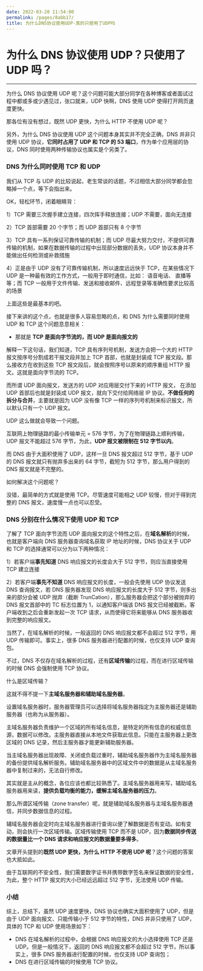 ```yaml
---
date: 2022-03-20 11:54:00
permalink: /pages/8abb17/
title: 为什么DNS协议使用UDP-真的只使用了UDP吗
---
```

# 为什么 DNS 协议使用 UDP？只使用了 UDP 吗？

---

为什么 DNS 协议使用 UDP 呢？这个问题可能大部分同学在各种博客或者面试过程中都或多或少遇见过，张口就来，UDP 快啊，DNS 使用 UDP 使得打开网页速度更快。

那各位有没有想过，既然 UDP 更快，为什么 HTTP 不使用 UDP 呢？

另外，为什么 DNS 协议使用 UDP 这个问题本身其实并不完全正确，DNS 并非只使用 UDP 协议，**它同时占用了 UDP 和 TCP 的 53 端口**，作为单个应用层的协议，DNS 同时使用两种传输协议也属实是个另类了。

### DNS 为什么同时使用 TCP 和 UDP

我们从 TCP 与 UDP 的比较说起，老生常谈的话题，不过相信大部分同学都会忽略掉一个点，等下会指出来。

OK，轻松环节，闭着眼睛背：

1）TCP 需要三次握手建立连接，四次挥手释放连接；UDP 不需要，面向无连接

2）TCP 首部需要 20 个字节；而 UDP 首部只有 8 个字节

3）TCP 具有一系列保证可靠传输的机制；而 UDP 尽最大努力交付，不提供可靠传输的机制，如果在数据传输的过程中出现部分数据的丢失，UDP 协议本身并不能做出任何检测或补救措施

4）正是由于 UDP 没有了可靠传输机制，所以速度远远快于 TCP，在某些情况下 UDP 是一种最有效的工作方式，一般用于即时通信，比如： 语音电话、 直播等等；而 TCP 一般用于文件传输、发送和接收邮件、远程登录等准确性要求比较高的场景

上面这些是最基本的吧。

接下来讲的这个点，也就是很多人容易忽略的点，和 DNS 为什么需要同时使用 UDP 和 TCP 这个问题息息相关：

- 那就是 **TCP 是面向字节流的，而 UDP 是面向报文的**

解释一下这句话，我们知道，TCP 具有序列号机制，发送方会把一个大的 HTTP 报文按序号分割成若干报文段并加上 TCP 首部，也就是封装成 TCP 报文段。那么接收方在收到这些 TCP 报文段后，就会按照序号以原来的顺序重组 HTTP 报文。这就是面向字节流的 TCP。

而所谓 UDP 面向报文，发送方的 UDP 对应用层交付下来的 HTTP 报文， 在添加 UDP 首部后也就是封装成 UDP 报文，就向下交付给网络层 IP 协议。**不做任何的拆分与合并**，主要就是因为 UDP 没有像 TCP 一样的序列号机制来标识报文，所以默认只有一个 UDP 报文。

UDP 这么做就会导致一个问题。

互联网上物理链路的最小传输单元 = 576 字节，为了在物理链路上顺利传输，UDP 报文不能超过 576 字节，为此，**UDP 报文被限制在 512 字节以内**。

而 DNS 由于大面积使用了 UDP，这样一旦 DNS 报文超过 512 字节，基于 UDP 的 DNS 报文就只有抛弃多出来的 64 字节，截短为 512 字节，那么用户得到的 DNS 报文就是不完整的。

 如何解决这个问题呢？

没错，最简单的方式就是使用 TCP。尽管速度可能相之 UDP 较慢，但对于得到完整的 DNS 报文，速度慢一点也可以忍受。

### DNS 分别在什么情况下使用 UDP 和 TCP

了解了 TCP 面向字节流而 UDP 面向报文的这个特性之后，在**域名解析**的时候，也就是客户端向 DNS 服务器查询域名获取 IP 地址的时候，DNS 协议关于 UDP 和 TCP 的选择通常可以分为以下两种情况：

1）若客户端**事先知道** DNS 响应报文的长度会大于 512 字节，则应当直接使用 TCP 建立连接

2）若客户端**事先不知道** DNS 响应报文的长度，一般会先使用 UDP 协议发送 DNS 查询报文，若 DNS 服务器发现 DNS 响应报文的长度大于 512 字节，则多出来的部分会被 UDP 抛弃（截断 TrunCation），那么服务器会把这个部分被抛弃的 DNS 报文首部中的 TC 标志位置为 1，以通知客户端该 DNS 报文已经被截断。客户端收到之后会重新发起一次 TCP 请求，从而使得它将来能够从 DNS 服务器收到完整的响应报文。

当然了，在域名解析的时候，一般返回的 DNS 响应报文都不会超过 512 字节，用 UDP 传输即可。事实上，很多 DNS 服务器进行配置的时候，也仅支持 UDP 查询包。

不过，DNS 不仅存在域名解析的过程，还有**区域传输**的过程，而在进行区域传输的时候 DNS 会强制使用 TCP 协议。 

什么是区域传输？

这就不得不提一下**主域名服务器和辅助域名服务器**。

设置域名服务器时，服务器管理员可以选择将域名服务器指定为主服务器还是辅助服务器（也称为从服务器）。

主域名服务器负责维护一个区域的所有域名信息，是特定的所有信息的权威信息源，数据可以修改。主服务器直接从本地文件获取此信息。只能在主服务器上更改区域的 DNS 记录，然后主服务器才能更新辅助服务器。

当主域名服务器出现故障、关闭或负载过重时，辅助域名服务器作为主域名服务器的备份提供域名解析服务。辅助域名服务器中的区域文件中的数据是从主域名服务器中复制过来的，无法自行修改。

其实就是主从的概念，各位应该也都比较熟悉了。主域名服务器用来写，辅助域名服务器用来读，**提供负载均衡的能力，缓解主域名服务器的压力**。

那么所谓区域传输（zone transfer）呢，就是辅助域名服务器与主域名服务器通信，并同步数据信息的过程。 

辅域名服务器会定时向主域名服务器进行查询以便了解数据是否有变动。如有变动，则会执行一次区域传输。区域传输使用 TCP 而不是 UDP，因为**数据同步传送的数据量比一个 DNS 请求和响应报文的数据量要多得多**。 

文章开头提到的**既然 UDP 更快，为什么 HTTP 不使用 UDP 呢**？这个问题的答案也大抵如此。

由于互联网的不安全性，我们需要数字证书并携带数字签名来保证数据的安全性，为此，整个 HTTP 报文的大小已经远远超过 512 字节，无法使用 UDP 传输。

### 小结

综上，总结下，虽然 UDP 速度更快，DNS 协议也确实大面积使用了 UDP，但是由于 UDP 面向报文、只能传输小于 512 字节的特性，DNS 并非只使用了 UDP，具体的 TCP 和 UDP 使用场景如下：

- DNS 在域名解析的过程中，会根据 DNS 响应报文的大小选择使用 TCP 还是 UDP。但是一般情况下，返回的 DNS 响应报文都不会超过 512 字节，所以事实上，很多 DNS 服务器进行配置的时候，也仅支持 UDP 查询包；
- DNS 在进行区域传输的时候使用 TCP 协议。